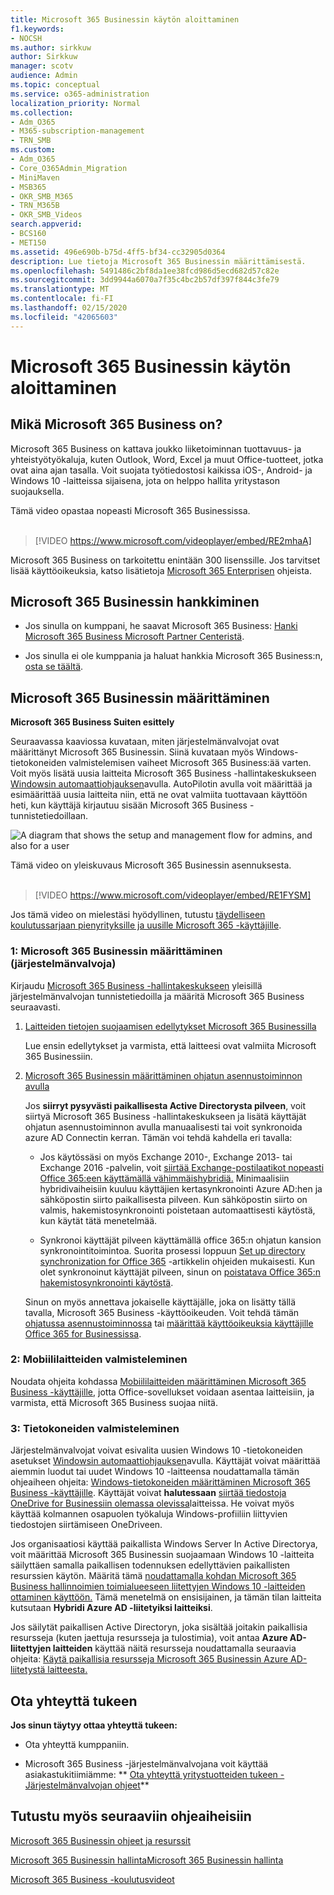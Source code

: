 ```yaml
---
title: Microsoft 365 Businessin käytön aloittaminen
f1.keywords:
- NOCSH
ms.author: sirkkuw
author: Sirkkuw
manager: scotv
audience: Admin
ms.topic: conceptual
ms.service: o365-administration
localization_priority: Normal
ms.collection:
- Adm_O365
- M365-subscription-management
- TRN_SMB
ms.custom:
- Adm_O365
- Core_O365Admin_Migration
- MiniMaven
- MSB365
- OKR_SMB_M365
- TRN_M365B
- OKR_SMB_Videos
search.appverid:
- BCS160
- MET150
ms.assetid: 496e690b-b75d-4ff5-bf34-cc32905d0364
description: Lue tietoja Microsoft 365 Businessin määrittämisestä.
ms.openlocfilehash: 5491486c2bf8da1ee38fcd986d5ecd682d57c82e
ms.sourcegitcommit: 3dd9944a6070a7f35c4bc2b57df397f844c3fe79
ms.translationtype: MT
ms.contentlocale: fi-FI
ms.lasthandoff: 02/15/2020
ms.locfileid: "42065603"
---
```

# <a name="get-started-with-microsoft-365-business"></a>Microsoft 365 Businessin käytön aloittaminen

## <a name="what-is-microsoft-365-business"></a>Mikä Microsoft 365 Business on?

Microsoft 365 Business on kattava joukko liiketoiminnan tuottavuus- ja yhteistyötyökaluja, kuten Outlook, Word, Excel ja muut Office-tuotteet, jotka ovat aina ajan tasalla. Voit suojata työtiedostosi kaikissa iOS-, Android- ja Windows 10 -laitteissa sijaisena, jota on helppo hallita yritystason suojauksella.

Tämä video opastaa nopeasti Microsoft 365 Businessissa.<br><br>

> [!VIDEO https://www.microsoft.com/videoplayer/embed/RE2mhaA] 
  
Microsoft 365 Business on tarkoitettu enintään 300 lisenssille. Jos tarvitset lisää käyttöoikeuksia, katso lisätietoja [Microsoft 365 Enterprisen](https://go.microsoft.com/fwlink/p/?linkid=860986) ohjeista. 
  
## <a name="get-microsoft-365-business"></a>Microsoft 365 Businessin hankkiminen

- Jos sinulla on kumppani, he saavat Microsoft 365 Business: [Hanki Microsoft 365 Business Microsoft Partner Centeristä](get-microsoft-365-business.md).
    
- Jos sinulla ei ole kumppania ja haluat hankkia Microsoft 365 Business:n, [osta se täältä](https://www.microsoft.com/microsoft-365/business).
    
## <a name="set-up-microsoft-365-business"></a>Microsoft 365 Businessin määrittäminen

 **Microsoft 365 Business Suiten esittely**
  
Seuraavassa kaaviossa kuvataan, miten järjestelmänvalvojat ovat määrittänyt Microsoft 365 Businessin. Siinä kuvataan myös Windows-tietokoneiden valmistelemisen vaiheet Microsoft 365 Business:ää varten. Voit myös lisätä uusia laitteita Microsoft 365 Business -hallintakeskukseen [Windowsin automaattiohjauksen](add-autopilot-devices-and-profile.md)avulla. AutoPilotin avulla voit määrittää ja esimäärittää uusia laitteita niin, että ne ovat valmiita tuottavaan käyttöön heti, kun käyttäjä kirjautuu sisään Microsoft 365 Business -tunnistetiedoillaan.
  
![A diagram that shows the setup and management flow for admins, and also for a user](../media/249f81fc-7e79-44c7-8425-3a0b7b651c3b.png)

Tämä video on yleiskuvaus Microsoft 365 Businessin asennuksesta.<br><br>

> [!VIDEO https://www.microsoft.com/videoplayer/embed/RE1FYSM] 

Jos tämä video on mielestäsi hyödyllinen, tutustu [täydelliseen koulutussarjaan pienyrityksille ja uusille Microsoft 365 -käyttäjille](https://support.office.com/article/6ab4bbcd-79cf-4000-a0bd-d42ce4d12816).

  
### <a name="1-set-up-microsoft-365-business-admin"></a>1: Microsoft 365 Businessin määrittäminen (järjestelmänvalvoja)

Kirjaudu [Microsoft 365 Business -hallintakeskukseen](https://portal.office.com/adminportal/home) yleisillä järjestelmänvalvojan tunnistetiedoilla ja määritä Microsoft 365 Business seuraavasti. 
  
1. [Laitteiden tietojen suojaamisen edellytykset Microsoft 365 Businessilla](pre-requisites-for-data-protection.md)
    
    Lue ensin edellytykset ja varmista, että laitteesi ovat valmiita Microsoft 365 Businessiin.
    
2. [Microsoft 365 Businessin määrittäminen ohjatun asennustoiminnon avulla](set-up.md)
    
    Jos **siirryt pysyvästi paikallisesta Active Directorysta pilveen**, voit siirtyä Microsoft 365 Business -hallintakeskukseen ja lisätä käyttäjät ohjatun asennustoiminnon avulla manuaalisesti tai voit synkronoida azure AD Connectin kerran. Tämän voi tehdä kahdella eri tavalla: 
    
    - Jos käytössäsi on myös Exchange 2010-, Exchange 2013- tai Exchange 2016 -palvelin, voit [siirtää Exchange-postilaatikot nopeasti Office 365:een käyttämällä vähimmäishybridiä.](https://support.office.com/article/fdecceed-0702-4af3-85be-f2a0013937ef) Minimaalisiin hybridivaiheisiin kuuluu käyttäjien kertasynkronointi Azure AD:hen ja sähköpostin siirto paikallisesta pilveen. Kun sähköpostin siirto on valmis, hakemistosynkronointi poistetaan automaattisesti käytöstä, kun käytät tätä menetelmää.
    
    - Synkronoi käyttäjät pilveen käyttämällä office 365:n ohjatun kansion synkronointitoimintoa. Suorita prosessi loppuun [Set up directory synchronization for Office 365](https://support.office.com/article/1b3b5318-6977-42ed-b5c7-96fa74b08846) -artikkelin ohjeiden mukaisesti. Kun olet synkronoinut käyttäjät pilveen, sinun on [poistatava Office 365:n hakemistosynkronointi käytöstä](https://support.office.com/article/ee5f861e-bd48-4267-83d1-a4ead4b4a00d).
    
    Sinun on myös annettava jokaiselle käyttäjälle, joka on lisätty tällä tavalla, Microsoft 365 Business -käyttöoikeuden. Voit tehdä tämän [ohjatussa asennustoiminnossa](set-up.md) tai [määrittää käyttöoikeuksia käyttäjille Office 365 for Businessissa](https://support.office.com/article/997596B5-4173-4627-B915-36ABAC6786DC).
    
### <a name="2-prepare-mobile-devices"></a>2: Mobiililaitteiden valmisteleminen

Noudata ohjeita kohdassa [Mobiililaitteiden määrittäminen Microsoft 365 Business -käyttäjille,](set-up-mobile-devices.md) jotta Office-sovellukset voidaan asentaa laitteisiin, ja varmista, että Microsoft 365 Business suojaa niitä. 
  
### <a name="3-prepare-pcs"></a>3: Tietokoneiden valmisteleminen

Järjestelmänvalvojat voivat esivalita uusien Windows 10 -tietokoneiden asetukset [Windowsin automaattiohjauksen](add-autopilot-devices-and-profile.md)avulla. Käyttäjät voivat määrittää aiemmin luodut tai uudet Windows 10 -laitteensa noudattamalla tämän ohjeaiheen ohjeita: [Windows-tietokoneiden määrittäminen Microsoft 365 Business -käyttäjille](set-up-windows-devices.md). Käyttäjät voivat **halutessaan** [siirtää tiedostoja OneDrive for Businessiin olemassa olevissa](move-files-to-onedrive.md)laitteissa. He voivat myös käyttää kolmannen osapuolen työkaluja Windows-profiiliin liittyvien tiedostojen siirtämiseen OneDriveen.
  
Jos organisaatiosi käyttää paikallista Windows Server In Active Directorya, voit määrittää Microsoft 365 Businessin suojaamaan Windows 10 -laitteita säilyttäen samalla paikallisen todennuksen edellyttävien paikallisten resurssien käytön. Määritä tämä [noudattamalla kohdan Microsoft 365 Business hallinnoimien toimialueeseen liitettyjen Windows 10 -laitteiden ottaminen käyttöön.](manage-windows-devices.md) Tämä menetelmä on ensisijainen, ja tämän tilan laitteita kutsutaan **Hybridi Azure AD -liitetyiksi laitteiksi**. 
  
Jos säilytät paikallisen Active Directoryn, joka sisältää joitakin paikallisia resursseja (kuten jaettuja resursseja ja tulostimia), voit antaa **Azure AD-liitettyjen laitteiden** käyttää näitä resursseja noudattamalla seuraavia ohjeita: [Käytä paikallisia resursseja Microsoft 365 Businessin Azure AD-liitetystä laitteesta.](access-resources.md)
  
  
## <a name="contact-support"></a>Ota yhteyttä tukeen

 **Jos sinun täytyy ottaa yhteyttä tukeen:**
  
- Ota yhteyttä kumppaniin.
    
- Microsoft 365 Business -järjestelmänvalvojana voit käyttää asiakastukitiimiämme: ** [Ota yhteyttä yritystuotteiden tukeen - Järjestelmänvalvojan ohjeet](https://support.office.com/article/32a17ca7-6fa0-4870-8a8d-e25ba4ccfd4b)**
    
## <a name="see-also"></a>Tutustu myös seuraaviin ohjeaiheisiin

[Microsoft 365 Businessin ohjeet ja resurssit](https://go.microsoft.com/fwlink/p/?linkid=853701)
  
[Microsoft 365 Businessin hallinta](manage.md)[Microsoft 365 Businessin hallinta](migrate-to-microsoft-365-business.md)

[Microsoft 365 Business -koulutusvideot](https://support.office.com/article/6ab4bbcd-79cf-4000-a0bd-d42ce4d12816) 
